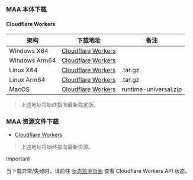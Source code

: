 ### MAA  本体下载

#### Cloudflare Workers
|架构|下载地址|备注|
|---|---|---|
|Windows X64|[Cloudflare Workers](https://maa.mmirror.top?arch=win-x64)| 
|Windows Arm64|[Cloudflare Workers](https://maa.mmirror.top?arch=win-arm64)|
|Linux X64|[Cloudflare Workers](https://maa.mmirror.top?arch=linux-x86_64)|.tar.gz
|Linux Arm64|[Cloudflare Workers](https://maa.mmirror.top?arch=linux-aarch64)|.tar.gz
|MacOS|[Cloudflare Workers](https://maa.mmirror.top?arch=macos)|runtime-universal.zip
>上述地址将始终指向最新稳定版。

### MAA 资源文件下载
- [Cloudflare Workers](https://res.maa.mmirror.top)
>上述地址将始终指向最新资源。

>[!IMPORTANT]
当下载异常/失败时，请前往 [状态监测页面](https://mmirror.top/status) 查看 Cloudflare Workers API 状态。